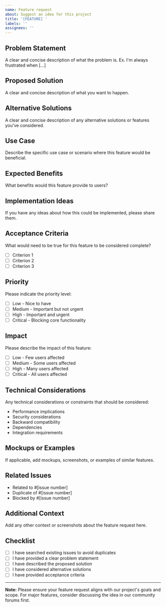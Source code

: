```yaml
---
name: Feature request
about: Suggest an idea for this project
title: '[FEATURE] '
labels: ''
assignees: ''
---
```


## Problem Statement

A clear and concise description of what the problem is. Ex. I'm always frustrated when [...]

## Proposed Solution

A clear and concise description of what you want to happen.

## Alternative Solutions

A clear and concise description of any alternative solutions or features you've considered.

## Use Case

Describe the specific use case or scenario where this feature would be beneficial.

## Expected Benefits

What benefits would this feature provide to users?

## Implementation Ideas

If you have any ideas about how this could be implemented, please share them.

## Acceptance Criteria

What would need to be true for this feature to be considered complete?

- [ ] Criterion 1
- [ ] Criterion 2
- [ ] Criterion 3

## Priority

Please indicate the priority level:
- [ ] Low - Nice to have
- [ ] Medium - Important but not urgent
- [ ] High - Important and urgent
- [ ] Critical - Blocking core functionality

## Impact

Please describe the impact of this feature:
- [ ] Low - Few users affected
- [ ] Medium - Some users affected
- [ ] High - Many users affected
- [ ] Critical - All users affected

## Technical Considerations

Any technical considerations or constraints that should be considered:

- Performance implications
- Security considerations
- Backward compatibility
- Dependencies
- Integration requirements

## Mockups or Examples

If applicable, add mockups, screenshots, or examples of similar features.

## Related Issues

- Related to #[issue number]
- Duplicate of #[issue number]
- Blocked by #[issue number]

## Additional Context

Add any other context or screenshots about the feature request here.

## Checklist

- [ ] I have searched existing issues to avoid duplicates
- [ ] I have provided a clear problem statement
- [ ] I have described the proposed solution
- [ ] I have considered alternative solutions
- [ ] I have provided acceptance criteria

---

**Note:** Please ensure your feature request aligns with our project's goals and scope. For major features, consider discussing the idea in our community forums first.
